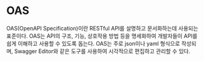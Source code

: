 # OAS
OAS(OpenAPI Specification)이란 RESTful API를 설명하고 문서화하는데 사용되는 표준이다. OAS는 API의 구조, 기능, 상호작용 방법 등을 명세화하여 개발자들이 API를 쉽게 이해하고 사용할 수 있도록 돕는다. OAS는 주로 json이나 yaml 형식으로 작성되며, Swagger Editor와 같은 도구를 사용하여 시각적으로 편집하고 관리할 수 있다.